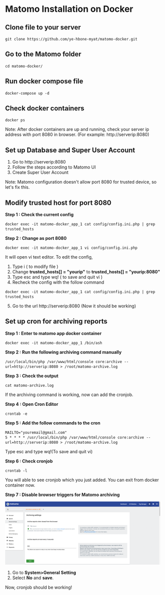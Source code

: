 # Matomo Installation on Docker

Clone file to your server
------------------------
```console
git clone https://github.com/ye-hbone-myat/matomo-docker.git
```
Go to the Matomo folder
----------------------
```console
cd matomo-docker/
```
Run docker compose file
-----------------------
```console
docker-compose up -d
```
Check docker containers
-----------------------
```console
docker ps 
```

Note: After docker containers are up and running, check your server ip address with port 8080 in browser. (For example: http://serverip:8080)

Set up Database and Super User Account
-------------------------------------
1. Go to http://serverip:8080
2. Follow the steps according to Matomo UI
3. Create Super User Account

Note: Matomo configuration doesn't allow port 8080 for trusted device, so let's fix this.

Modify trusted host for port 8080
---------------------------------
**Step 1 : Check the current config**

```console
docker exec -it matomo-docker_app_1 cat config/config.ini.php | grep trusted_hosts
```
**Step 2 : Change as port 8080**

```console
docker exec -it matomo-docker_app_1 vi config/config.ini.php
```
It will open vi text editor. To edit the config,
1. Type i ( to modify file )
2. Change **trusted_hosts[] = "yourip"** to **trusted_hosts[] = "yourip:8080"**
3. Type esc and type wq! ( to save and quit vi )
4. Recheck the config with the follow command
```console
docker exec -it matomo-docker_app_1 cat config/config.ini.php | grep trusted_hosts
```
5. Go to the url http://serverip:8080 (Now it should be working)

Set up cron for archiving reports
---------------------------------
**Step 1 : Enter to matomo app docker container**
```console
docker exec -it matomo-docker_app_1 /bin/ash
```
**Step 2 : Run the following archiving command manually**
```console
/usr/local/bin/php /var/www/html/console core:archive --url=http://serverip:8080 > /root/matomo-archive.log
```
**Step 3 : Check the output**
```console
cat matomo-archive.log
```
If the archiving command is working, now can add the cronjob.

**Step 4 : Open Cron Editor**
```console
crontab -e
```
**Step 5 : Add the follow commands to the cron**
```console
MAILTO="youremail@gmail.com"
5 * * * * /usr/local/bin/php /var/www/html/console core:archive --url=http://serverip:8080 > /root/matomo-archive.log  
```
Type esc and type wq!(To save and quit vi)

**Step 6 : Check cronjob**
```console
crontab -l
```
You will able to see cronjob which you just added. You can exit from docker container now. 

**Step 7 : Disable browser triggers for Matomo archiving**

![alter text](https://github.com/ye-hbone-myat/matomo-docker/blob/01407f7e3b44633a94a2df9b94a7cc5e1dbc6f5d/images/Screen%20Shot%202021-12-08%20at%207.34.36%20PM.png)

1. Go to **System>General Setting**
2. Select **No** and **save**.

Now, cronjob should be working!


